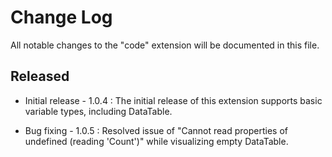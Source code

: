 # Change Log

All notable changes to the "code" extension will be documented in this file.

## Released

- Initial release - 1.0.4 : The initial release of this extension supports basic variable types, including DataTable.

- Bug fixing - 1.0.5 : Resolved issue of "Cannot read properties of undefined (reading 'Count')" while visualizing empty DataTable.